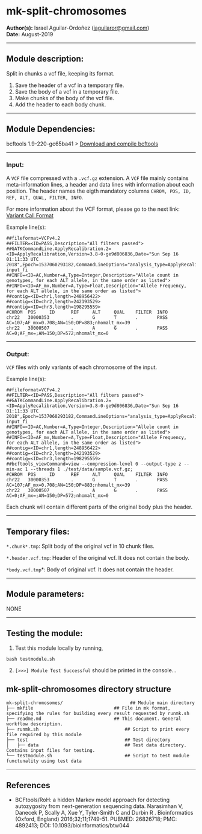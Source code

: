 # mk-split-chromosomes  
**Author(s):** Israel Aguilar-Ordoñez (iaguilaror@gmail.com)  
**Date:** August-2019  

---

## Module description:
Split in chunks a vcf file, keeping its format.
1. Save the header of a vcf in a temporary file.
2. Save the body of a vcf in a temporary file.
3. Make chunks of the body of the vcf file.
4. Add the header to each body chunk.

---

## Module Dependencies:
bcftools 1.9-220-gc65ba41 >
[Download and compile bcftools](https://samtools.github.io/bcftools/)

---

### Input:

A `VCF` file compressed with a `.vcf.gz` extension. A `VCF` file mainly contains meta-information lines, a header and data lines with information about each position. The header names the eigth mandatory columns `CHROM, POS, ID, REF, ALT, QUAL, FILTER, INFO`. 

For more information about the VCF format, please go to the next link: [Variant Call Format](https://www.internationalgenome.org/wiki/Analysis/Variant%20Call%20Format/vcf-variant-call-format-version-40/)


Example line(s):
```
##fileformat=VCFv4.2
##FILTER=<ID=PASS,Description="All filters passed">
##GATKCommandLine.ApplyRecalibration.2=<ID=ApplyRecalibration,Version=3.8-0-ge9d806836,Date="Sun Sep 16 01:11:33 UTC 2018",Epoch=1537060293182,CommandLineOptions="analysis_type=ApplyRecalibration input_fi
##INFO=<ID=AC,Number=A,Type=Integer,Description="Allele count in genotypes, for each ALT allele, in the same order as listed">
##INFO=<ID=AF_mx,Number=A,Type=Float,Description="Allele Frequency, for each ALT allele, in the same order as listed">
##contig=<ID=chr1,length=248956422>
##contig=<ID=chr2,length=242193529>
##contig=<ID=chr3,length=198295559>
#CHROM  POS     ID      REF     ALT     QUAL    FILTER  INFO
chr22   30000353        .       G       T       .       PASS    AC=107;AF_mx=0.708;AN=150;DP=883;nhomalt_mx=39
chr22   30000507        .       A       G       .       PASS    AC=0;AF_mx=;AN=150;DP=572;nhomalt_mx=0
```

---

### Output:

`VCF` files with only variants of each chromosome of the input.

Example line(s):  
```
##fileformat=VCFv4.2
##FILTER=<ID=PASS,Description="All filters passed">
##GATKCommandLine.ApplyRecalibration.2=<ID=ApplyRecalibration,Version=3.8-0-ge9d806836,Date="Sun Sep 16 01:11:33 UTC 2018",Epoch=1537060293182,CommandLineOptions="analysis_type=ApplyRecalibration input_fi
##INFO=<ID=AC,Number=A,Type=Integer,Description="Allele count in genotypes, for each ALT allele, in the same order as listed">
##INFO=<ID=AF_mx,Number=A,Type=Float,Description="Allele Frequency, for each ALT allele, in the same order as listed">
##contig=<ID=chr1,length=248956422>
##contig=<ID=chr2,length=242193529>
##contig=<ID=chr3,length=198295559>
##bcftools_viewCommand=view --compression-level 0 --output-type z --min-ac 1 --threads 1 ./test/data/sample.vcf.gz;
#CHROM  POS     ID      REF     ALT     QUAL    FILTER  INFO
chr22   30000353        .       G       T       .       PASS    AC=107;AF_mx=0.708;AN=150;DP=883;nhomalt_mx=39
chr22   30000507        .       A       G       .       PASS    AC=0;AF_mx=;AN=150;DP=572;nhomalt_mx=0
```

Each chunk will contain different parts of the original body plus the header.

---

## Temporary files:
`*.chunk*.tmp`: Split body of the original vcf in 10 chunk files.

`*.header.vcf.tmp`: Header of the original vcf. It does not contain the body.

`*body.vcf.tmp`*: Body of original vcf. It does not contain the header.

---


## Module parameters:
NONE

---

## Testing the module:

1. Test this module locally by running,
```
bash testmodule.sh
```

2. `[>>>] Module Test Successful` should be printed in the console...

## mk-split-chromosomes directory structure

````
mk-split-chromosomes/					      ## Module main directory
├── mkfile								## File in mk format, specifying the rules for building every result requested by runmk.sh
├── readme.md							## This document. General workflow description.
├── runmk.sh								## Script to print every file required by this module
├── test									## Test directory
│   ├── data								## Test data directory. Contains input files for testing.
└── testmodule.sh							## Script to test module functunality using test data
````
---

## References
* BCFtools/RoH: a hidden Markov model approach for detecting autozygosity from next-generation sequencing data.
Narasimhan V, Danecek P, Scally A, Xue Y, Tyler-Smith C and Durbin R
. Bioinformatics (Oxford, England) 2016;32;11;1749-51. PUBMED: 26826718; PMC: 4892413; DOI: 10.1093/bioinformatics/btw044